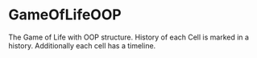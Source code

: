 # GameOfLifeOOP
The Game of Life with OOP structure. History of each Cell is marked in a history. Additionally each cell has a timeline.
